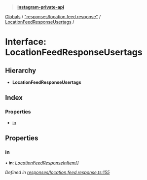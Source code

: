 > **[instagram-private-api](../README.md)**

[Globals](../README.md) / ["responses/location.feed.response"](../modules/_responses_location_feed_response_.md) / [LocationFeedResponseUsertags](_responses_location_feed_response_.locationfeedresponseusertags.md) /

# Interface: LocationFeedResponseUsertags

## Hierarchy

* **LocationFeedResponseUsertags**

## Index

### Properties

* [in](_responses_location_feed_response_.locationfeedresponseusertags.md#in)

## Properties

###  in

• **in**: *[LocationFeedResponseInItem](_responses_location_feed_response_.locationfeedresponseinitem.md)[]*

*Defined in [responses/location.feed.response.ts:155](https://github.com/dilame/instagram-private-api/blob/3e16058/src/responses/location.feed.response.ts#L155)*